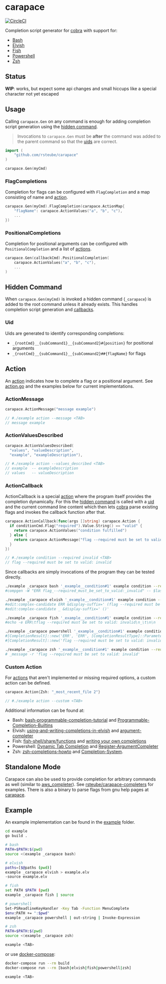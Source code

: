 # carapace

[![CircleCI](https://circleci.com/gh/rsteube/carapace.svg?style=svg)](https://circleci.com/gh/rsteube/carapace)

Completion script generator for [cobra] with support for:

- [Bash](https://www.gnu.org/software/bash/manual/html_node/A-Programmable-Completion-Example.html)
- [Elvish](https://elv.sh/ref/edit.html#editcompletionarg-completer)
- [Fish](https://fishshell.com/docs/current/#writing-your-own-completions)
- [Powershell](https://docs.microsoft.com/en-us/powershell/module/microsoft.powershell.core/register-argumentcompleter)
- [Zsh](https://github.com/zsh-users/zsh-completions/blob/master/zsh-completions-howto.org)


## Status

**WIP**: works, but expect some api changes and small hiccups like a special character not yet escaped

## Usage

Calling `carapace.Gen` on any command is enough for adding completion script generation using the [hidden command](#hidden-command).

> Invocations to `carapace.Gen` must be **after** the command was added to the parent command so that the [uids](#uid) are correct.

```go
import (
    "github.com/rsteube/carapace"
)

carapace.Gen(myCmd)
```

### FlagCompletions

Completion for flags can be configured with `FlagCompletion` and a map consisting of name and [action](#action).

```go
carapace.Gen(myCmd).FlagCompletion(carapace.ActionMap{
    "flagName": carapace.ActionValues("a", "b", "c"),
    ...
})
```

### PositionalCompletions

Completion for positional arguments can be configured with `PositionalCompletion` and a list of [actions](#action).

```go
carapace.Gen(callbackCmd).PositionalCompletion(
    carapace.ActionValues("a", "b", "c"),
    ...
)
```

## Hidden Command

When `carapace.Gen(myCmd)` is invoked a hidden command (`_carapace`) is added to the root command unless it already exists. This handles completion script generation and [callbacks](#actioncallback).


### Uid

Uids are generated to identify corresponding completions:
- `_{rootCmd}__{subCommand1}__{subCommand2}#{position}` for positional arguments
- `_{rootCmd}__{subCommand1}__{subCommand2}##{flagName}` for flags


## Action
An [action](#action) indicates how to complete a flag or a positional argument. See [action.go](./action.go) and the examples below for current implementations.

### ActionMessage

```go
carapace.ActionMessage("message example")

// #./example action --message <TAB>
// message example
```

### ActionValuesDescribed

```go
carapace.ActionValuesDescribed(
  "values", "valueDescription",
  "example", "exampleDescription"),

// #./example action --values_described <TAB>
// example  -- exampleDescription
// values   -- valueDescription
```

### ActionCallback

ActionCallback is a special [action](#action) where the program itself provides the completion dynamically. For this the [hidden command](#hidden-command) is called with a [uid](#uid) and the current command line content which then lets [cobra] parse existing flags and invokes the callback function after that.

```go
carapace.ActionCallback(func(args []string) carapace.Action {
  if conditionCmd.Flag("required").Value.String() == "valid" {
    return carapace.ActionValues("condition fulfilled")
  } else {
    return carapace.ActionMessage("flag --required must be set to valid: " + conditionCmd.Flag("required").Value.String())
  }
})

// #./example condition --required invalid <TAB>
// flag --required must be set to valid: invalid
```

Since callbacks are simply invocations of the program they can be tested directly.

```sh
./example _carapace bash '_example__condition#1' example condition --required invalid
#compgen -W "ERR flag_--required_must_be_set_to_valid:_invalid" -- $last

./example _carapace elvish '_example__condition#1' example condition --required invalid
#edit:complex-candidate ERR &display-suffix=' (flag --required must be set to valid: invalid)'
#edit:complex-candidate _ &display-suffix=' ()'

./example _carapace fish '_example__condition#1' example condition --required invalid
#echo -e ERR\tflag --required must be set to valid: invalid\n_\t\n\n

./example _carapace powershell '_example__condition#1' example condition --required invalid
#[CompletionResult]::new('ERR', 'ERR', [CompletionResultType]::ParameterValue, ' ')
#[CompletionResult]::new('flag --required must be set to valid: invalid', 'flag --required must be set to valid: invalid', [CompletionResultType]::ParameterValue, ' ')

./example _carapace zsh '_example__condition#1' example condition --required invalid
# _message -r 'flag --required must be set to valid: invalid'
```

### Custom Action

For [actions](#action) that aren't implemented or missing required options, a custom action can be defined.

```go
carapace.Action{Zsh: "_most_recent_file 2"}

// #./example action --custom <TAB>
```

Additional information can be found at:
- Bash: [bash-programmable-completion-tutorial](https://iridakos.com/programming/2018/03/01/bash-programmable-completion-tutorial) and [Programmable-Completion-Builtins](https://www.gnu.org/software/bash/manual/html_node/Programmable-Completion-Builtins.html#Programmable-Completion-Builtins)
- Elvish: [using-and-writing-completions-in-elvish](https://zzamboni.org/post/using-and-writing-completions-in-elvish/) and [argument-completer](https://elv.sh/ref/edit.html#argument-completer)
- Fish: [fish-shell/share/functions](https://github.com/fish-shell/fish-shell/tree/master/share/functions) and [writing your own completions](https://fishshell.com/docs/current/#writing-your-own-completions)
- Powershell: [Dynamic Tab Completion](https://adamtheautomator.com/powershell-parameters-argumentcompleter/) and [Register-ArgumentCompleter](https://docs.microsoft.com/en-us/powershell/module/microsoft.powershell.core/register-argumentcompleter)
- Zsh: [zsh-completions-howto](https://github.com/zsh-users/zsh-completions/blob/master/zsh-completions-howto.org#functions-for-performing-complex-completions-of-single-words) and [Completion-System](http://zsh.sourceforge.net/Doc/Release/Completion-System.html#Completion-System).

## Standalone Mode

Carapace can also be used to provide completion for arbitrary commands as well (similar to [aws_completer](https://docs.aws.amazon.com/cli/latest/userguide/cli-configure-completion.html)).
See [rsteube/carapace-completers](https://github.com/rsteube/carapace-completers) for examples. There is also a binary to parse flags from gnu help pages at [carapace](./carapace/).

## Example

An example implementation can be found in the [example](./example/) folder.

```sh
cd example
go build .

# bash
PATH=$PATH:$(pwd)
source <(example _carapace bash)

# elvish
paths=[$@paths (pwd)]
example _carapace elvish > example.elv
-source example.elv

# fish
set PATH $PATH (pwd) 
example _carapace fish | source

# powershell
Set-PSReadlineKeyHandler -Key Tab -Function MenuComplete
$env:PATH += ":$pwd"
example _carapace powershell | out-string | Invoke-Expression

# zsh
PATH=$PATH:$(pwd)
source <(example _carapace zsh)

example <TAB>
```

or use [docker-compose](https://docs.docker.com/compose/):
```sh
docker-compose run --rm build
docker-compose run --rm [bash|elvish|fish|powershell|zsh]

example <TAB>
```

[cobra]:https://github.com/spf13/cobra
